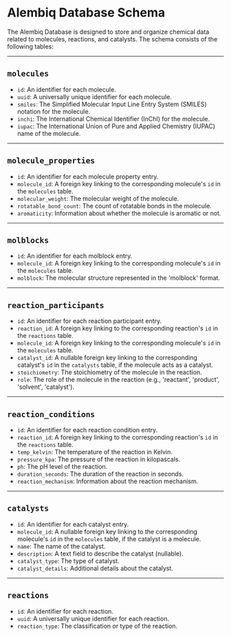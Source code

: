 # Alembiq Database Schema

The Alembiq Database is designed to store and organize chemical data related to molecules, reactions, and catalysts. The schema consists of the following tables:

---
## `molecules`
- `id`: An identifier for each molecule.
- `uuid`: A universally unique identifier for each molecule.
- `smiles`: The Simplified Molecular Input Line Entry System (SMILES) notation for the molecule.
- `inchi`: The International Chemical Identifier (InChI) for the molecule.
- `iupac`: The International Union of Pure and Applied Chemistry (IUPAC) name of the molecule.
---
## `molecule_properties`
- `id`: An identifier for each molecule property entry.
- `molecule_id`: A foreign key linking to the corresponding molecule's `id` in the `molecules` table.
- `molecular_weight`: The molecular weight of the molecule.
- `rotatable_bond_count`: The count of rotatable bonds in the molecule.
- `aromaticity`: Information about whether the molecule is aromatic or not.
---
## `molblocks`
- `id`: An identifier for each molblock entry.
- `molecule_id`: A foreign key linking to the corresponding molecule's `id` in the `molecules` table.
- `molblock`: The molecular structure represented in the 'molblock' format.
---
## `reaction_participants`
- `id`: An identifier for each reaction participant entry.
- `reaction_id`: A foreign key linking to the corresponding reaction's `id` in the `reactions` table.
- `molecule_id`: A foreign key linking to the corresponding molecule's `id` in the `molecules` table.
- `catalyst_id`: A nullable foreign key linking to the corresponding catalyst's `id` in the `catalysts` table, if the molecule acts as a catalyst.
- `stoichiometry`: The stoichiometry of the molecule in the reaction.
- `role`: The role of the molecule in the reaction (e.g., 'reactant', 'product', 'solvent', 'catalyst').
---
## `reaction_conditions`
- `id`: An identifier for each reaction condition entry.
- `reaction_id`: A foreign key linking to the corresponding reaction's `id` in the `reactions` table.
- `temp_kelvin`: The temperature of the reaction in Kelvin.
- `pressure_kpa`: The pressure of the reaction in kilopascals.
- `ph`: The pH level of the reaction.
- `duration_seconds`: The duration of the reaction in seconds.
- `reaction_mechanism`: Information about the reaction mechanism.
---
## `catalysts`
- `id`: An identifier for each catalyst entry.
- `molecule_id`: A nullable foreign key linking to the corresponding molecule's `id` in the `molecules` table, if the catalyst is a molecule.
- `name`: The name of the catalyst.
- `description`: A text field to describe the catalyst (nullable).
- `catalyst_type`: The type of catalyst.
- `catalyst_details`: Additional details about the catalyst.
---
## `reactions`
- `id`: An identifier for each reaction.
- `uuid`: A universally unique identifier for each reaction.
- `reaction_type`: The classification or type of the reaction.